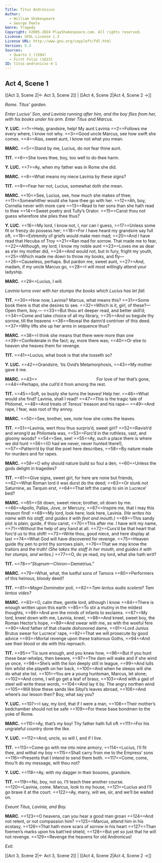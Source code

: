 ```yaml
---
Title: Titus Andronicus
Author: 
  - William Shakespeare
  - George Peele
Genre: Tragedy
Copyright: ©2005-2024 PlayShakespeare.com. All rights reserved.
License: GFDL License 1.3
License URL: http://www.gnu.org/copyleft/fdl.html
Version: 5.3
Sources:
  - Quarto 1 (1594)
  - First Folio (1623)
ID: titus-andronicus-4-1
---
```


## Act 4, Scene 1
[[Act 3, Scene 2|← Act 3, Scene 2]] | [[Act 4, Scene 2|Act 4, Scene 2 →]]

*Rome. Titus’ garden.*

*Enter Lucius’ Son, and Lavinia running after him, and the boy flies from her, with his books under his arm. Enter Titus and Marcus.*

**Y. LUC.**
==1==Help, grandsire, help! My aunt Lavinia
==2==Follows me every where, I know not why.
==3==Good uncle Marcus, see how swift she comes.
==4==Alas, sweet aunt, I know not what you mean.

**MARC.**
==5==Stand by me, Lucius, do not fear thine aunt.

**TIT.**
==6==She loves thee, boy, too well to do thee harm.

**Y. LUC.**
==7==Ay, when my father was in Rome she did.

**MARC.**
==8==What means my niece Lavinia by these signs?

**TIT.**
==9==Fear her not, Lucius, somewhat doth she mean.

**MARC.**
==10==See, Lucius, see, how much she makes of thee;
==11==Somewhither would she have thee go with her.
==12==Ah, boy, Cornelia never with more care
==13==Read to her sons than she hath read to thee
==14==Sweet poetry and Tully’s Orator.
==15==Canst thou not guess wherefore she plies thee thus?

**Y. LUC.**
==16==My lord, I know not, I, nor can I guess,
==17==Unless some fit or frenzy do possess her;
==18==For I have heard my grandsire say full oft,
==19==Extremity of griefs would make men mad;
==20==And I have read that Hecuba of Troy
==21==Ran mad for sorrow. That made me to fear,
==22==Although, my lord, I know my noble aunt
==23==Loves me as dear as e’er my mother did,
==24==And would not, but in fury, fright my youth,
==25==Which made me down to throw my books, and fly⁠—
==26==Causeless, perhaps. But pardon me, sweet aunt,
==27==And, madam, if my uncle Marcus go,
==28==I will most willingly attend your ladyship.

**MARC.**
==29==Lucius, I will.

*Lavinia turns over with her stumps the books which Lucius has let fall.*

**TIT.**
==30==How now, Lavinia? Marcus, what means this?
==31==Some book there is that she desires to see.
==32==Which is it, girl, of these?—Open them, boy.⁠—
==33==But thou art deeper read, and better skill’d;
==34==Come and take choice of all my library,
==35==And so beguile thy sorrow, till the heavens
==36==Reveal the damn’d contriver of this deed.
==37==Why lifts she up her arms in sequence thus?

**MARC.**
==38==I think she means that there were more than one
==39==Confederate in the fact; ay, more there was;
==40==Or else to heaven she heaves them for revenge.

**TIT.**
==41==Lucius, what book is that she tosseth so?

**Y. LUC.**
==42==Grandsire, ’tis Ovid’s Metamorphosis,
==43==My mother gave it me.

**MARC.**
==43==              For love of her that’s gone,
==44==Perhaps, she cull’d it from among the rest.

**TIT.**
==45==Soft, so busily she turns the leaves! Help her.
==46==What would she find? Lavinia, shall I read?
==47==This is the tragic tale of Philomel,
==48==And treats of Tereus’ treason and his rape⁠—
==49==And rape, I fear, was root of thy annoy.

**MARC.**
==50==See, brother, see, note how she cotes the leaves.

**TIT.**
==51==Lavinia, wert thou thus surpris’d, sweet girl?
==52==Ravish’d and wrong’d as Philomela was,
==53==Forc’d in the ruthless, vast, and gloomy woods?
==54==See, see!
==55==Ay, such a place there is where we did hunt
==56==(O had we never, never hunted there!),
==57==Pattern’d by that the poet here describes,
==58==By nature made for murders and for rapes.

**MARC.**
==59==O why should nature build so foul a den,
==60==Unless the gods delight in tragedies?

**TIT.**
==61==Give signs, sweet girl, for here are none but friends,
==62==What Roman lord it was durst do the deed;
==63==Or slunk not Saturnine, as Tarquin erst,
==64==That left the camp to sin in Lucrece’ bed?

**MARC.**
==65==Sit down, sweet niece; brother, sit down by me.
==66==Apollo, Pallas, Jove, or Mercury,
==67==Inspire me, that I may this treason find!
==68==My lord, look here; look here, Lavinia.
*(He writes his name with his staff, and guides it with feet and mouth.)*
==69==This sandy plot is plain; guide, if thou canst,
==70==This after me. I have writ my name,
==71==Without the help of any hand at all.
==72==Curs’d be that heart that forc’d us to this shift!
==73==Write thou, good niece, and here display at last
==74==What God will have discovered for revenge.
==75==Heaven guide thy pen to print thy sorrows plain,
==76==That we may know the traitors and the truth!
*(She takes the staff in her mouth, and guides it with her stumps, and writes.)*
==77==O, do ye read, my lord, what she hath writ?

**TIT.**
==78==“*Stuprum*—Chiron—Demetrius.”

**MARC.**
==79==What, what, the lustful sons of Tamora
==80==Performers of this heinous, bloody deed?

**TIT.**
==81==*Magni Dominator poli*,
==82==*Tam lentus audis scelera? Tam lentus vides?*

**MARC.**
==83==O, calm thee, gentle lord, although I know
==84==There is enough written upon this earth
==85==To stir a mutiny in the mildest thoughts,
==86==And arm the minds of infants to exclaims.
==87==My lord, kneel down with me, Lavinia, kneel,
==88==And kneel, sweet boy, the Roman Hector’s hope,
==89==And swear with me, as with the woeful fere
==90==And father of that chaste dishonored dame,
==91==Lord Junius Brutus swear for Lucrece’ rape,
==92==That we will prosecute by good advice
==93==Mortal revenge upon these traitorous Goths,
==94==And see their blood or die with this reproach.

**TIT.**
==95==’Tis sure enough, and you knew how,
==96==But if you hunt these bear-whelps, then beware,
==97==The dam will wake and if she wind ye once,
==98==She’s with the lion deeply still in league,
==99==And lulls him whilst she playeth on her back,
==100==And when he sleeps will she do what she list.
==101==You are a young huntsman, Marcus, let alone;
==102==And come, I will go get a leaf of brass,
==103==And with a gad of steel will write these words,
==104==And lay it by. The angry northen wind
==105==Will blow these sands like Sibyl’s leaves abroad,
==106==And where’s our lesson then? Boy, what say you?

**Y. LUC.**
==107==I say, my lord, that if I were a man,
==108==Their mother’s bedchamber should not be safe
==109==For these base bondmen to the yoke of Rome.

**MARC.**
==110==Ay, that’s my boy! Thy father hath full oft
==111==For his ungrateful country done the like.

**Y. LUC.**
==112==And, uncle, so will I, and if I live.

**TIT.**
==113==Come go with me into mine armory;
==114==Lucius, I’ll fit thee, and withal my boy
==115==Shall carry from me to the Empress’ sons
==116==Presents that I intend to send them both.
==117==Come, come, thou’lt do my message, wilt thou not?

**Y. LUC.**
==118==Ay, with my dagger in their bosoms, grandsire.

**TIT.**
==119==No, boy, not so, I’ll teach thee another course.
==120==Lavinia, come. Marcus, look to my house,
==121==Lucius and I’ll go brave it at the court.
==122==Ay, marry, will we, sir, and we’ll be waited on.

*Exeunt Titus, Lavinia, and Boy.*

**MARC.**
==123==O heavens, can you hear a good man groan
==124==And not relent, or not compassion him?
==125==Marcus, attend him in his ecstasy,
==126==That hath more scars of sorrow in his heart
==127==Than foemen’s marks upon his batt’red shield,
==128==But yet so just that he will not revenge.
==129==Revenge the heavens for old Andronicus!

*Exit.*

[[Act 3, Scene 2|← Act 3, Scene 2]] | [[Act 4, Scene 2|Act 4, Scene 2 →]]